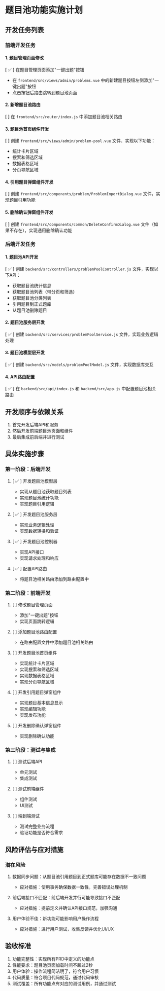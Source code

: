 # 题目池功能实施计划

## 开发任务列表

### 前端开发任务

#### 1. 题目管理页面修改
[ ✅ ] 在题目管理页面添加"一键出题"按钮
  - 在 `frontend/src/views/admin/problems.vue` 中的新建题目按钮左侧添加"一键出题"按钮
  - 点击按钮后路由跳转到题目池页面

#### 2. 新增题目池路由
[ ] 在 `frontend/src/router/index.js` 中添加题目池相关路由

#### 3. 题目池首页组件开发
[ ] 创建 `frontend/src/views/admin/problem-pool.vue` 文件，实现以下功能：
  - 统计卡片区域
  - 搜索和筛选区域
  - 数据表格区域
  - 分页导航区域

#### 4. 引用题目弹窗组件开发
[ ] 创建 `frontend/src/components/problem/ProblemImportDialog.vue` 文件，实现题目引用功能

#### 5. 删除确认弹窗组件开发
[ ] 创建 `frontend/src/components/common/DeleteConfirmDialog.vue` 文件（如果不存在），实现通用删除确认功能

### 后端开发任务

#### 1. 题目池API开发
[ ✅ ] 创建 `backend/src/controllers/problemPoolController.js` 文件，实现以下API：
  - 获取题目池统计信息
  - 获取题目池列表（带分页和筛选）
  - 获取题目池分类列表
  - 引用题目到正式题库
  - 从题目池删除题目

#### 2. 题目池服务层开发
[ ✅ ] 创建 `backend/src/services/problemPoolService.js` 文件，实现业务逻辑处理

#### 3. 题目池模型层开发
[ ✅ ] 创建 `backend/src/models/problemPoolModel.js` 文件，实现数据库交互

#### 4. API路由配置
[ ✅ ] 在 `backend/src/api/index.js` 和 `backend/src/app.js` 中配置题目池相关路由

## 开发顺序与依赖关系

1. 首先开发后端API和服务
2. 然后开发前端题目池页面和组件
3. 最后集成前后端并进行测试

## 具体实施步骤

### 第一阶段：后端开发

1. [ ✅ ] 开发题目池模型层
   - 实现从题目池获取题目列表
   - 实现题目池统计功能
   - 实现题目引用逻辑

2. [ ✅ ] 开发题目池服务层
   - 实现业务逻辑处理
   - 实现数据转换和验证

3. [ ✅ ] 开发题目池控制器
   - 实现API接口
   - 实现请求处理和响应

4. [ ✅ ] 配置API路由
   - 将题目池相关路由添加到路由配置中

### 第二阶段：前端开发

1. [ ] 修改题目管理页面
   - 添加"一键出题"按钮
   - 实现页面跳转逻辑

2. [ ] 添加题目池路由配置
   - 在路由配置文件中添加题目池相关路由

3. [ ] 开发题目池首页组件
   - 实现统计卡片区域
   - 实现搜索和筛选区域
   - 实现数据表格区域
   - 实现分页导航区域

4. [ ] 开发引用题目弹窗组件
   - 实现题目基本信息显示
   - 实现编辑功能
   - 实现发布功能

5. [ ] 开发删除确认弹窗组件
   - 实现删除确认功能

### 第三阶段：测试与集成

1. [ ] 测试后端API
   - 单元测试
   - 集成测试

2. [ ] 测试前端组件
   - 组件测试
   - UI测试

3. [ ] 端到端测试
   - 测试完整业务流程
   - 验证功能是否符合需求

## 风险评估与应对措施

### 潜在风险

1. 数据同步问题：从题目池引用题目到正式题库可能存在数据不一致问题
   - 应对措施：使用事务确保数据一致性，完善错误处理机制

2. 前后端接口不匹配：前后端开发并行可能导致接口不匹配
   - 应对措施：提前定义并确认API接口规范，加强沟通

3. 用户体验不佳：新功能可能影响用户操作流程
   - 应对措施：进行用户测试，收集反馈并优化UI/UX

## 验收标准

1. 功能完整性：实现所有PRD中定义的功能点
2. 性能要求：题目池页面加载时间不超过2秒
3. 用户体验：操作流程简洁明了，符合用户习惯
4. 代码质量：符合项目代码规范，通过代码审核
5. 测试覆盖：所有功能点有对应的测试用例，并通过测试 